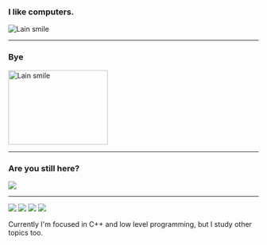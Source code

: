 ###  I like computers.

 <img src="https://tenor.com/pt-BR/view/serial-experiments-lain-lain-anime-smug-anime-smile-gif-14038034.gif" alt="Lain smile"> 

---

### Bye
<img src="https://tenor.com/pt-BR/view/serial-experiments-lain-gif-25783482.gif" alt="Lain smile" width="200" height="150"/>

---


### Are you still here? 
<img src="https://tenor.com/pt-BR/view/editing-anime-gif-25803727.gif" />

---
![](https://img.shields.io/badge/C%2B%2B-00599C?style=for-the-badge&logo=c%2B%2B&logoColor=white)
![](https://img.shields.io/badge/C-00599C?style=for-the-badge&logo=c&logoColor=white)
![](https://img.shields.io/badge/Linux-FCC624?style=for-the-badge&logo=linux&logoColor=black)
![](https://img.shields.io/badge/JAVASCRIPT-F7DF1E?style=for-the-badge&logo=javascript&logoColor=black)


Currently I'm focused in C++ and low level programming, but I study other topics too.

